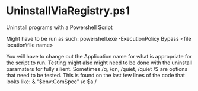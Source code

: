 # UninstallViaRegistry.ps1
Uninstall programs with a Powershell Script

Might have to be run as such: powershell.exe -ExecutionPolicy Bypass <file location\file name>

You will have to change out the Application name for what is appropriate for the script to run. Testing might also might need to be done with the uninstall paramaters for fully silient. Sometimes /q, /qn, /quiet, /quiet /S are options that need to be tested. This is found on the last few lines of the code that looks like:
& "$env:ComSpec" /c $a /<options>
